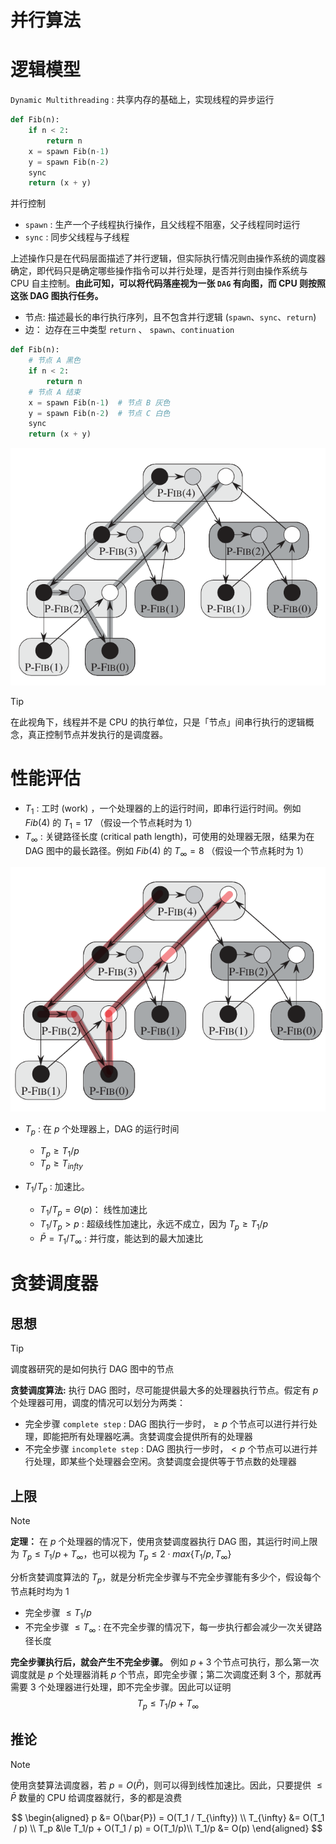 # 并行算法

# 逻辑模型

`Dynamic Multithreading` : 共享内存的基础上，实现线程的异步运行


```python
def Fib(n):
    if n < 2:
        return n
    x = spawn Fib(n-1)
    y = spawn Fib(n-2)
    sync
    return (x + y)
```

并行控制

- `spawn` : 生产一个子线程执行操作，且父线程不阻塞，父子线程同时运行
- `sync` : 同步父线程与子线程

上述操作只是在代码层面描述了并行逻辑，但实际执行情况则由操作系统的调度器确定，即代码只是确定哪些操作指令可以并行处理，是否并行则由操作系统与 CPU 自主控制。**由此可知，可以将代码落座视为一张 `DAG` 有向图，而 CPU 则按照这张 DAG 图执行任务。**
- 节点: 描述最长的串行执行序列，且不包含并行逻辑 (`spawn`、`sync`、`return`)
- 边： 边存在三中类型 `return` 、 `spawn`、`continuation`



```python
def Fib(n):
    # 节点 A 黑色
    if n < 2:
        return n
    # 节点 A 结束 
    x = spawn Fib(n-1)  # 节点 B 灰色
    y = spawn Fib(n-2)  # 节点 C 白色
    sync
    return (x + y)
```


![alt|c,40](../../image/algorithm/dynamicThreadGraph.png)

> [!tip]
> 在此视角下，线程并不是 CPU 的执行单位，只是「节点」间串行执行的逻辑概念，真正控制节点并发执行的是调度器。

# 性能评估

- $T_1$ : 工时 (work) ，一个处理器的上的运行时间，即串行运行时间。例如 $Fib(4)$ 的 $T_1 = 17$ （假设一个节点耗时为 $1$）
- $T_{\infty}$ : 关键路径长度 (critical path length)，可使用的处理器无限，结果为在 DAG 图中的最长路径。例如 $Fib(4)$ 的 $T_{\infty} = 8$ （假设一个节点耗时为 $1$）

![alt|c,40](../../image/algorithm/dynamicThreadCriticalpath.png)

- $T_p$ : 在 $p$ 个处理器上，DAG 的运行时间
  -  $T_p \ge T_1 / p$
  - $T_p \ge T_{infty}$

- $T_1 / T_p$ : 加速比。
  - $T_1 / T_p = \Theta(p)$： 线性加速比
  - $T_1 / T_p > p$ : 超级线性加速比，永远不成立，因为  $T_p \ge T_1 / p$
  - $\bar{P} = T_1 / T_{\infty}$ : 并行度，能达到的最大加速比

# 贪婪调度器

## 思想

> [!tip]
> 调度器研究的是如何执行 DAG 图中的节点

**贪婪调度算法:** 执行 DAG 图时，尽可能提供最大多的处理器执行节点。假定有 $p$ 个处理器可用，调度的情况可以划分为两类：
- 完全步骤 `complete step` : DAG 图执行一步时，$\ge p$ 个节点可以进行并行处理，即能把所有处理器吃满。贪婪调度会提供所有的处理器 
- 不完全步骤 `incomplete step` : DAG 图执行一步时，$< p$ 个节点可以进行并行处理，即某些个处理器会空闲。贪婪调度会提供等于节点数的处理器

## 上限

> [!note]
> **定理：** 在 $p$ 个处理器的情况下，使用贪婪调度器执行 DAG 图，其运行时间上限为 $T_p \le T_1 /p + T_{\infty}$，也可以视为 $T_p \le 2 \cdot max\{T_1/p, T_{\infty}\}$

分析贪婪调度算法的 $T_p$，就是分析完全步骤与不完全步骤能有多少个，假设每个节点耗时均为 $1$
- 完全步骤 $\le T_1/p$ 
- 不完全步骤 $\le T_{\infty}$ : 在不完全步骤的情况下，每一步执行都会减少一次关键路径长度

**完全步骤执行后，就会产生不完全步骤。** 例如 $p + 3$ 个节点可执行，那么第一次调度就是 $p$ 个处理器消耗 $p$ 个节点，即完全步骤；第二次调度还剩 $3$ 个，那就再需要 $3$ 个处理器进行处理，即不完全步骤。因此可以证明
$$
    T_p \le T_1 /p + T_{\infty}
$$


## 推论

> [!note]
> 使用贪婪算法调度器，若 $p = O(\bar{P})$，则可以得到线性加速比。因此，只要提供 $\le \bar{P}$ 数量的 CPU 给调度器就行，多的都是浪费

$$
    \begin{aligned}
         p &= O(\bar{P}) = O(T_1 / T_{\infty}) \\
         T_{\infty} &= O(T_1 / p) \\
         T_p &\le T_1/p + O(T_1 / p) = O(T_1/p)\\
         T_1/p &= O(p)
    \end{aligned}
$$



